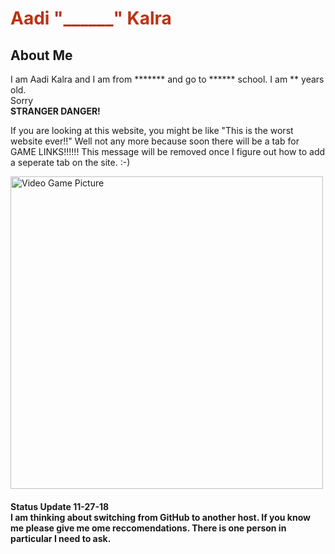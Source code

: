 <html>
 <head>
  <meta charset="utf-8">
        <title>AADI</title>
  <style>
   h1 { color: rgb(189,50,19);
   }
   
   body { background-color: rgb(19,109,189)
   }
   </style>
  </head>
 <body>
<h1>Aadi "______" Kalra</h1>
 <h2>About Me</h2>
<p>I am Aadi Kalra and I am from ******* and go to ****** school. I am ** years old.<br>
 Sorry<br>
 <strong>STRANGER DANGER!</strong>
 </p>
 <p> If you are looking at this website, you might be like "This is the worst website ever!!" Well not any more because soon there will be a tab for GAME LINKS!!!!!! This message will be removed once I figure out how to add a seperate tab on the site. :-)</p>
 
 <img src="https://thumbs-prod.si-cdn.com/_alcB9ytiQtXKLIIoGtyWzSp72Y=/800x600/filters:no_upscale()/https://public-media.smithsonianmag.com/filer/75/6b/756b7562-10fc-4a9c-a2ac-0dba0c77946d/istock-157739391.jpg" alt="Video Game Picture" width="500" length="500">
 
 <h4>Status Update 11-27-18<br>
 I am thinking about switching from GitHub to another host. If you know me please give me ome reccomendations. There is one person in particular I need to ask. </h4>
 
